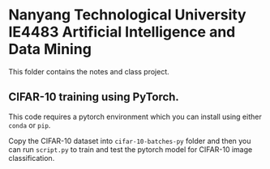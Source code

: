 # Nanyang Technological University IE4483 Artificial Intelligence and Data Mining

This folder contains the notes and class project.

## CIFAR-10 training using PyTorch.

This code requires a pytorch environment which you can install using either `conda` or `pip`.

Copy the CIFAR-10 dataset into `cifar-10-batches-py` folder and then you can run `script.py` to train and test the pytorch model for CIFAR-10 image classification.